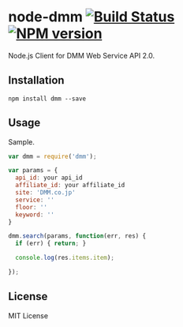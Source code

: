 # node-dmm [![Build Status](https://travis-ci.org/ujiro99/node-dmm.svg)](https://travis-ci.org/ujiro99/node-dmm) [![NPM version](https://badge.fury.io/js/dmm.svg)](http://badge.fury.io/js/dmm)


Node.js Client for DMM Web Service API 2.0.

## Installation

    npm install dmm --save

## Usage

Sample.

```js
var dmm = require('dmm');

var params = {
  api_id: your api_id
  affiliate_id: your affiliate_id
  site: 'DMM.co.jp'
  service: ''
  floor: ''
  keyword: ''
}

dmm.search(params, function(err, res) {
  if (err) { return; }

  console.log(res.items.item);

});
```

## License

MIT License
